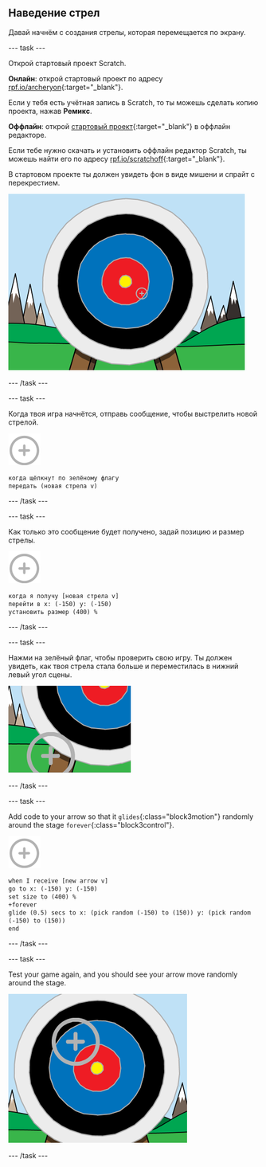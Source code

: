 ## Наведение стрел

Давай начнём с создания стрелы, которая перемещается по экрану.

\--- task \---

Открой стартовый проект Scratch.

**Онлайн**: открой стартовый проект по адресу [rpf.io/archeryon](http://rpf.io/archeryon){:target="_blank"}.

Если у тебя есть учётная запись в Scratch, то ты можешь сделать копию проекта, нажав **Ремикс**.

**Оффлайн**: открой [стартовый проект](http://rpf.io/p/en/archery-go){:target="_blank"} в оффлайн редакторе.

Если тебе нужно скачать и установить оффлайн редактор Scratch, ты можешь найти его по адресу [rpf.io/scratchoff](http://rpf.io/scratchoff){:target="_blank"}.

В стартовом проекте ты должен увидеть фон в виде мишени и спрайт с перекрестием.

![starter projects](images/archery-starter.png)

\--- /task \---

\--- task \---

Когда твоя игра начнётся, отправь сообщение, чтобы выстрелить новой стрелой.

![target sprite](images/target-sprite.png)

```blocks3
когда щёлкнут по зелёному флагу
передать (новая стрела v)
```

\--- /task \---

\--- task \---

Как только это сообщение будет получено, задай позицию и размер стрелы.

![target sprite](images/target-sprite.png)

```blocks3
когда я получу [новая стрела v]
перейти в x: (-150) y: (-150)
установить размер (400) %
```

\--- /task \---

\--- task \---

Нажми на зелёный флаг, чтобы проверить свою игру. Ты должен увидеть, как твоя стрела стала больше и переместилась в нижний левый угол сцены.

![larger target sprite in bottom left of stage](images/archery-start-test.png)

\--- /task \---

\--- task \---

Add code to your arrow so that it `glides`{:class="block3motion"} randomly around the stage `forever`{:class="block3control"}.

![target sprite](images/target-sprite.png)

```blocks3
when I receive [new arrow v]
go to x: (-150) y: (-150)
set size to (400) %
+forever
glide (0.5) secs to x: (pick random (-150) to (150)) y: (pick random (-150) to (150))
end
```

\--- /task \---

\--- task \---

Test your game again, and you should see your arrow move randomly around the stage.

![target in a different position](images/archery-glide-test.png)

\--- /task \---